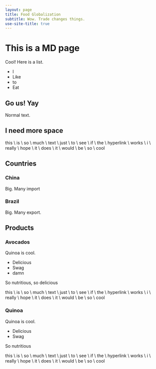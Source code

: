 ```yaml
---
layout: page
title: Food Globalization
subtitle: Wow. Trade changes things.
use-site-title: true
---
```


# This is a MD page

Cool! Here is a list.

* I
* Like
* to
* Eat

## Go us! Yay

Normal text.

## I need more space

this \\
is \\
so \\
much \\
text \\
just \\
to \\
see \\
if \\
the \\
hyperlink \\
works \\
i \\
really \\
hope \\
it \\
does \\
it \\
would \\
be \\
so \\
cool

## Countries

### China

Big. Many import

### Brazil

Big. Many export.

## Products

### Avocados

Quinoa is cool.

* Delicious
* Swag
* damn

So nutritious, so delicious

this \\
is \\
so \\
much \\
text \\
just \\
to \\
see \\
if \\
the \\
hyperlink \\
works \\
i \\
really \\
hope \\
it \\
does \\
it \\
would \\
be \\
so \\
cool

### Quinoa

Quinoa is cool.

* Delicious
* Swag

So nutritious

this \\
is \\
so \\
much \\
text \\
just \\
to \\
see \\
if \\
the \\
hyperlink \\
works \\
i \\
really \\
hope \\
it \\
does \\
it \\
would \\
be \\
so \\
cool
